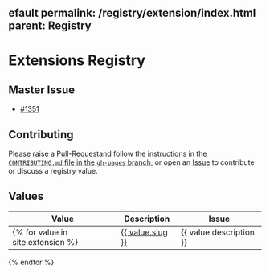 efault
permalink: /registry/extension/index.html
parent: Registry
---

# Extensions Registry

## Master Issue

* [#1351](https://github.com/OAI/OpenAPI-Specification/issues/1351)

## Contributing

Please raise a [Pull-Request](https://github.com/OAI/OpenAPI-Specification/pulls)and
follow the instructions in the
[`CONTRIBUTING.md` file in the `gh-pages` branch](https://github.com/OAI/OpenAPI-Specification/blob/gh-pages/CONTRIBUTING.md),
or open an [Issue](https://github.com/OAI/OpenAPI-Specification/issues)
to contribute or discuss a registry value.

## Values

|Value|Description|Issue|
|---|---|---|
{% for value in site.extension %}| <a href="./{{ value.slug }}.html">{{ value.slug }}</a> | {{ value.description }} | {% if value.issue %}<a href="https://github.com/OAI/OpenAPI-Specification/issues/{{ value.issue }}">#{{ value.issue }}</a>{% endif %} |
{% endfor %}

